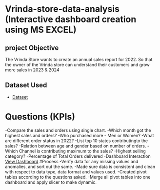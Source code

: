 # Vrinda-store-data-analysis (Interactive dashboard creation using MS EXCEL)
## project Objective
The Vrinda Store wants to create an annual sales report for 2022. So that the owner of the Vrinda store can understand their customers and grow more sales in 2023 & 2024

## Dataset Used
- <a href ="https://github.com/Sourav-311/Data-Analysis-Dashboard/blob/main/Vrinda_store_data.xlsx">Dataset</a>
# Questions (KPIs)
-Compare the sales and orders using single chart.
-Which month got the highest sales and orders?
-Who purchased more - Men or Women?
-What are different order status in 2022?
-List top 10 states contributingto the sales?
-Relation between age and gender based on number of orders.
-Which Channel is contributing maximum to the sales?
-Highest selling category?
-Percentage of Total Orders delivered
-Dashboard Interaction <a href="https://github.com/Sourav-311/Data-Analysis-Dashboard/blob/main/Vrinda%20Store%20Data%20Analysis.xlsx">View Dashboard</a>
#Process
-Verify data for any missing values and anomalies, and sort out the same.
-Made sure data is consistent and clean with respect to data type, data format and values used.
-Created pivot tables according to the questions asked.
-Merge all pivot tables into one dashboard and apply slicer to make dynamic.
